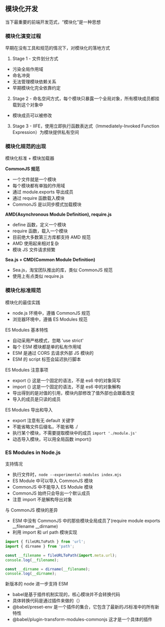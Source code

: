 
## 模块化开发

当下最重要的前端开发范式，“模块化”是一种思想

### 模块化演变过程

早期在没有工具和规范的情况下，对模块化的落地方式

1. Stage 1 - 文件划分方式
- 污染全局作用域
- 命名冲突
- 无法管理模块依赖关系
- 早期模块化完全依靠约定

2. Stage 2 - 命名空间方式，每个模块只暴露一个全局对象，所有模块成员都挂载到这个对象中
- 模块成员可以被修改

3. Stage 3 - IIFE，使用立即执行函数表达式（Immediately-Invoked Function Expression）为模块提供私有空间


### 模块化规范的出现

模块化标准 + 模块加载器

**CommonJS 规范**
- 一个文件就是一个模块
- 每个模块都有单独的作用域
- 通过 module.exports 导出成员
- 通过 require 函数载入模块
- CommonJS 是以同步模式加载模块

**AMD(Asynchronous Module Definition), require.js**
- define 函数，定义一个模块
- require 函数，载入一个模块
- 目前绝大多数第三方库都支持 AMD 规范
- AMD 使用起来相对复杂
- 模块 JS 文件请求频繁

**Sea.js + CMD(Common Module Definition)**
- Sea.js，淘宝团队推出的库，类似 CommonJS 规范
- 使用上有点类似 require.js


### 模块化标准规范

模块化的最佳实践
- node.js 环境中，遵循 CommonJS 规范
- 浏览器环境中，遵循 ES Modules 规范

ES Modules 基本特性
- 自动采用严格模式，忽略 'use strict'
- 每个 ESM 模块都是单的私有作用域
- ESM 是通过 CORS 去请求外部 JS 模块的
- ESM 的 script 标签会延迟执行脚本

ES Modules 注意事项
- export {} 这是一个固定的语法，不是 es6 中的对象简写
- import {} 这是一个固定的语法，不是 es6 中的对象解构
- 导出得到的是对值的引用，模块内部修改了值外部也会跟着改变
- 导入的成员是只读的成员

ES Modules 导出和导入
- export 注意有无 default 关键字
- 不能省略文件后缀名，不能省略 ./ 
- 执行某个模块，不需要提取模块中的成员 `import './module.js'`
- 动态导入模块，可以用全局函数 import()


### ES Modules in Node.js

支持情况
- 执行文件时，`node --experimental-modules index.mjs`
- ES Module 中可以导入 CommonJS 模块
- CommonJS 中不能导入 ES Module 模块
- CommonJS 始终只会导出一个默认成员
- 注意 import 不是解构导出对象

与 CommonJS 模块的差异
- ESM 中没有 CommonJS 中的那些模块全局成员了(require module exports __filename __dirname)
- 利用 import 和 url path 模块实现
```javascript
import { fileURLToPath } from 'url';
import { dirname } from 'path';

const __filename = fileURLToPath(import.meta.url);
console.log(__filename);

const __dirname = dirname(__filename);
console.log(__dirname);
```

新版本的 node 进一步支持 ESM
- babel是基于插件机制实现的，核心模块并不会转换代码
- 具体转换代码是通过插件来做的（）
- @babel/preset-env 是一个插件的集合，它包含了最新的JS标准中的所有新特性
- @babel/plugin-transform-modules-commonjs 这才是一个具体的插件
